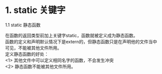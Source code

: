 
# 1. static 关键字
1.1 static 静态函数  

在函数的返回类型前加上关键字static，函数就被定义成为静态函数。  
函数的定义和声明默认情况下是extern的，但静态函数只是在声明他的文件当中可见，不能被其他文件所用。  
定义静态函数的好处：  
<1> 其他文件中可以定义相同名字的函数，不会发生冲突  
<2> 静态函数不能被其他文件所用。
<!--stackedit_data:
eyJoaXN0b3J5IjpbLTEwODU1NDQzOF19
-->